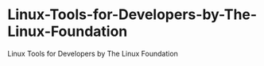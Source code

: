 # Linux-Tools-for-Developers-by-The-Linux-Foundation
Linux Tools for Developers by The Linux Foundation
